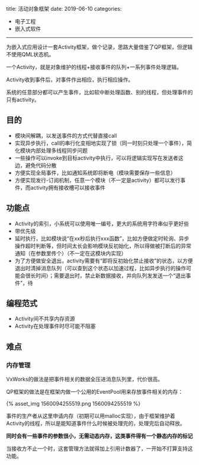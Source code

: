 title: 活动对象框架
date: 2019-06-10
categories:
- 电子工程
- 嵌入式软件




---



为嵌入式应用设计一套Activity框架，做个记录，思路大量借鉴了QP框架，但逻辑不使用QML状态机。



一个Activity，就是对象维护的线程+接收事件的队列+一系列事件处理逻辑。

Activity收到事件后，对事件作出相应，执行相应操作。

系统的任意部分都可以产生事件，比如软中断处理函数、别的线程，但处理事件的只有activity。

## 目的

  * 模块间解耦，以发送事件的方式代替直接call
  * 实现异步执行，call的串行化变相地实现了锁（同一时刻只处理一个事件），简化模块内部处理多线程同步问题
  * 一些操作可以invoke到目标activity中执行，可以将逻辑实现写在发送者这边，避免代码分散
  * 方便实现全局事件，比如通知系统即将断电（模块需要保存一些信息）
  * 方便实现发行-订阅机制，任意一个模块（不一定是activity）都可以发行事件，而activity拥有接收槽可以接收事件

## 功能点

  * Activity的索引，小系统可以使用唯一编号，更大的系统用字符串似乎更好些
  * 带优先级
  * 延时执行，比如模块说“在xx秒后执行xxx函数”，比如方便做定时轮询、异步操作超时判断等，但时间太长会影响模块反初始化，所以得做被打断后的异常通知（在参数里传个）（不一定在这模块内实现）
  * 为了方便做安全退出，activity需要有“即将反初始化禁止接收”的状态，以方便退出时清掉消息队列（可以查到这个状态以加速过程，比如异步执行的操作可能会很长时间）；需要退出时，禁止新数据接收，并向队列发发送一个“退出事件”，待

## 编程范式

* Activity间不共享内存资源
* Activity在处理事件时尽可能不阻塞

## 难点

### 内存管理

VxWorks的做法是把事件相关的数据全压进消息队列里，代价很高。

QP框架的做法是在框架内做一个公用的EventPool用来存放事件相关的内存：

{% asset_img 1560094255519.png 1560094255519 %}

事件的生产者从这里申请内存（初期可以用malloc实现），由于框架维护着Activity的线程，所以是能知道事件什么时候被处理完的，处理完后自动释放。

**同时会有一些事件的参数很小，无需动态内存，这类事件得有一个静态内存的标记**

当接收方不止一个时，这套管理方法就得加上引用计数器了，一开始不打算支持这功能。